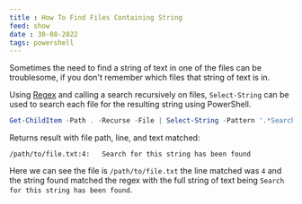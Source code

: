 ```yaml
---
title : How To Find Files Containing String
feed: show
date : 30-08-2022
tags: powershell
---
```


Sometimes the need to find a string of text in one of the files can be troublesome, if you don't remember which files that string of text is in.

Using [Regex][1] and calling a search recursively on files, `Select-String` can be used to search each file for the resulting string using PowerShell.

```powershell
Get-ChildItem -Path . -Recurse -File | Select-String -Pattern '.*Search for this string.*'
```

Returns result with file path, line, and text matched:
```text
/path/to/file.txt:4:   Search for this string has been found
```

Here we can see the file is `/path/to/file.txt` the line matched was `4` and the string found matched the regex with the full string of text being `Search for this string has been found`.

[1]:https://regexr.com/ 'Regexr'